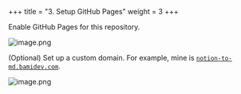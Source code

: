 +++
title = "3. Setup GitHub Pages"
weight = 3
+++


Enable GitHub Pages for this repository.


![image.png](/images/004-iv-level-3-notion-to-hugo-relearn-on-github-pages/18-114221-image.png)


(Optional) Set up a custom domain. For example, mine is [`notion-to-md.bamidev.com`](http://notion-to-md.bamidev.com/).


![image.png](/images/004-iv-level-3-notion-to-hugo-relearn-on-github-pages/18-334745-image.png)


